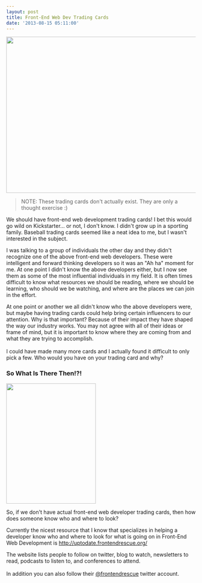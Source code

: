 ```yaml
---
layout: post
title: Front-End Web Dev Trading Cards
date: '2013-08-15 05:11:00'
---
```


<div><a href="http://2.bp.blogspot.com/-gVvovnr11f4/UgxeDlFctwI/AAAAAAAAewc/j4HBrlzK4xc/s1600/8-14-2013+11-49-23+PM.png" imageanchor="1"><img border="0" height="416" src="http://2.bp.blogspot.com/-gVvovnr11f4/UgxeDlFctwI/AAAAAAAAewc/j4HBrlzK4xc/s640/8-14-2013+11-49-23+PM.png" width="640"></a></div>

<blockquote>NOTE: These trading cards don't actually exist. They are only a thought exercise :)</blockquote>

We should have front-end web development trading cards! I bet this would go wild on Kickstarter... or not, I don't know. I didn't grow up in a sporting family. Baseball trading cards seemed like a neat idea to me, but I wasn't interested in the subject.

I was talking to a group of individuals the other day and they didn't recognize one of the above front-end web developers. These were intelligent and forward thinking developers so it was an "Ah ha" moment for me. At one point I didn't know the above developers either, but I now see them as some of the most influential individuals in my field. It is often times difficult to know what resources we should be reading, where we should be learning, who should we be watching, and where are the places we can join in the effort.

At one point or another we all didn't know who the above developers were, but maybe having trading cards could help bring certain influencers to our attention. Why is that important? Because of their impact they have shaped the way our industry works. You may not agree with all of their ideas or frame of mind, but it is important to know where they are coming from and what they are trying to accomplish.<br><br>I could have made many more cards and I actually found it difficult to only pick a few. Who would you have on your trading card and why?

<h3>So What Is There Then!?!</h3>

<div><a href="http://uptodate.frontendrescue.org/" imageanchor="1"><img border="0" height="320" src="http://2.bp.blogspot.com/-BbU1KKG24QM/UgxgqaNZV9I/AAAAAAAAews/d6PgN0X8Zsc/s320/8-15-2013+12-00-40+AM.png" width="238"></a></div>

So, if we don't have actual front-end web developer trading cards, then how does someone know who and where to look? <br>

Currently the nicest resource that I know that specializes in helping a developer know who and where to look for what is going on in Front-End Web Development is <a href="http://uptodate.frontendrescue.org/">http://uptodate.frontendrescue.org/</a>

The website lists people to follow on twitter, blog to watch, newsletters to read, podcasts to listen to, and conferences to attend.<br><br>In addition you can also follow their <a href="http://twitter.com/frontendrescue">@frontendrescue</a> twitter account.